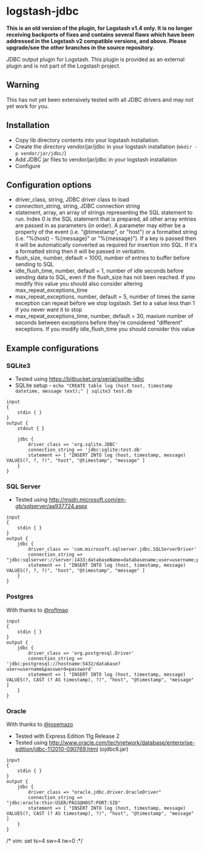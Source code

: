 # logstash-jdbc

**This is an old version of the plugin, for Logstash v1.4 only. It is no longer receiving backports of fixes and contains several flaws which have been addressed in the Logstash v2 compatible versions, and above. Please upgrade/see the other branches in the source repository.**

JDBC output plugin for Logstash.
This plugin is provided as an external plugin and is not part of the Logstash project.

## Warning
This has not yet been extensively tested with all JDBC drivers and may not yet work for you.

## Installation
  - Copy lib directory contents into your logstash installation.
  - Create the directory vendor/jar/jdbc in your logstash installation (`mkdir -p vendor/jar/jdbc/`)
  - Add JDBC jar files to vendor/jar/jdbc in your logstash installation
  - Configure

## Configuration options
  * driver_class, string, JDBC driver class to load
  * connection_string, string, JDBC connection string
  * statement, array, an array of strings representing the SQL statement to run. Index 0 is the SQL statement that is prepared, all other array entries are passed in as parameters (in order). A parameter may either be a property of the event (i.e. "@timestamp", or "host") or a formatted string (i.e. "%{host} - %{message}" or "%{message}"). If a key is passed then it will be automatically converted as required for insertion into SQL. If it's a formatted string then it will be passed in verbatim.
  * flush_size, number, default = 1000, number of entries to buffer before sending to SQL
  * idle_flush_time, number, default = 1, number of idle seconds before sending data to SQL, even if the flush_size has not been reached. If you modify this value you should also consider altering max_repeat_exceptions_time
  * max_repeat_exceptions, number, default = 5, number of times the same exception can repeat before we stop logstash. Set to a value less than 1 if you never want it to stop
  * max_repeat_exceptions_time, number, default = 30, maxium number of seconds between exceptions before they're considered "different" exceptions. If you modify idle_flush_time you should consider this value

## Example configurations
### SQLite3
  * Tested using https://bitbucket.org/xerial/sqlite-jdbc
  * SQLite setup - `echo "CREATE table log (host text, timestamp datetime, message text);" | sqlite3 test.db`
```
input
{
	stdin { }
}
output {
	stdout { }

	jdbc {
		driver_class => 'org.sqlite.JDBC'
		connection_string => 'jdbc:sqlite:test.db'
		statement => [ "INSERT INTO log (host, timestamp, message) VALUES(?, ?, ?)", "host", "@timestamp", "message" ]
	}
}
```

### SQL Server
  * Tested using http://msdn.microsoft.com/en-gb/sqlserver/aa937724.aspx
```
input
{
	stdin { }
}
output {
	jdbc {
		driver_class => 'com.microsoft.sqlserver.jdbc.SQLServerDriver'
		connection_string => "jdbc:sqlserver://server:1433;databaseName=databasename;user=username;password=password;autoReconnect=true;"
		statement => [ "INSERT INTO log (host, timestamp, message) VALUES(?, ?, ?)", "host", "@timestamp", "message" ]
	}
}
```

### Postgres
With thanks to [@roflmao](https://github.com/roflmao)
```
input
{
	stdin { }
}
output {
	jdbc {
		driver_class => 'org.postgresql.Driver'
		connection_string => 'jdbc:postgresql://hostname:5432/database?user=username&password=password'
		statement => [ "INSERT INTO log (host, timestamp, message) VALUES(?, CAST (? AS timestamp), ?)", "host", "@timestamp", "message" ]
	}
}
```

### Oracle
With thanks to [@josemazo](https://github.com/josemazo)
  * Tested with Express Edition 11g Release 2
  * Tested using http://www.oracle.com/technetwork/database/enterprise-edition/jdbc-112010-090769.html (ojdbc6.jar)
```
input
{
	stdin { }
}
output {
	jdbc {
		driver_class => "oracle.jdbc.driver.OracleDriver"
		connection_string => "jdbc:oracle:thin:USER/PASS@HOST:PORT:SID"
		statement => [ "INSERT INTO log (host, timestamp, message) VALUES(?, CAST (? AS timestamp), ?)", "host", "@timestamp", "message" ]
	}
}
```

/* vim: set ts=4 sw=4 tw=0 :*/
